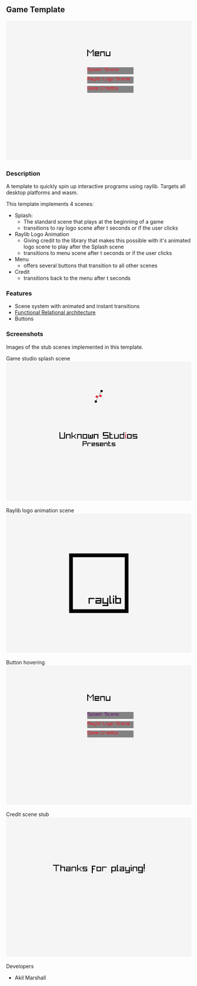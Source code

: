 ## Game Template

![game template](screenshots/menu.png)

### Description

A template to quickly spin up interactive programs using raylib. Targets all desktop platforms and wasm.

This template implements 4 scenes:

- Splash:
    - The standard scene that plays at the beginning of a game
    - transitions to ray logo scene after t seconds or if the user clicks
- Raylib Logo Animation
    - Giving credit to the library that makes this possible with it's animated logo scene to play after the Splash scene  
    - transitions to menu scene after t seconds or if the user clicks
- Menu
    - offers several buttons that transition to all other scenes 
- Credit
    - transitions back to the menu after t seconds 



### Features

 - Scene system with animated and instant transitions
 - [Functional Relational architecture](https://intothetarpit.com)
 - Buttons


### Screenshots

Images of the stub scenes implemented in this template.

Game studio splash scene
![studio splash](screenshots/splash.png)

Raylib logo animation scene
![logo](screenshots/logo.png)

Button hovering
![hover](screenshots/hover.png)

Credit scene stub
![credit scene](screenshots/credit.png)

 Developers

 - Akil Marshall
